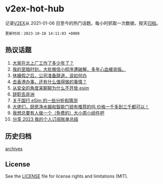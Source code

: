 # v2ex-hot-hub

 记录[V2EX](https://www.v2ex.com/)从 2021-01-06 日至今的热门话题。每小时抓取一次数据，按天[归档](archives)。

`更新时间：2023-10-18 14:11:03 +0800`

## 热议话题

1. [大家在北上广工作了多少年了？](https://www.v2ex.com/t/982820)
1. [我的至暗时刻，大批微信小程序遭破解，多年心血被盗版。](https://www.v2ex.com/t/982914)
1. [休婚假之后，公司准备辞退，该如何办](https://www.v2ex.com/t/982998)
1. [去香港办事，还有什么值得做的事情？](https://www.v2ex.com/t/982770)
1. [从安全的角度来聊聊为什么不开放 esim](https://www.v2ex.com/t/982954)
1. [辞职去非洲](https://www.v2ex.com/t/982968)
1. [关于国行 eSim 的一些分析和猜测](https://www.v2ex.com/t/982931)
1. [大佬们，厨房净水器和智能门锁有推荐的吗 价格一千多到三千都可以！](https://www.v2ex.com/t/982974)
1. [我想总要有人做一个（免费的）大小周小组件吧](https://www.v2ex.com/t/982992)
1. [分享 2023 我的个人订阅账单总结](https://www.v2ex.com/t/982981)

## 历史归档

[archives](archives)

## License

See the [LICENSE](LICENSE) file for license rights and limitations (MIT).
